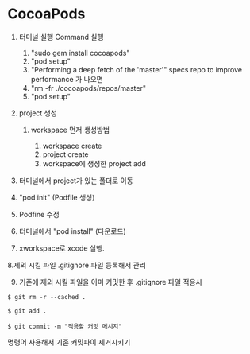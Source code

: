 # CocoaPods

1. 터미널 실행 Command 실행

    1. "sudo gem install cocoapods"
    2. "pod setup"
    3. "Performing a deep fetch of the 'master'"  specs repo to improve performance 가 나오면
    4. "rm -fr ./cocoapods/repos/master"
    5. "pod setup"

2. project 생성

    1. workspace 먼저 생성방법
        
        1. workspace create
        2. project create
        3. workspace에 생성한 project add

3. 터미널에서 project가 있는 폴더로 이동
4. "pod init" (Podfile 생성)
5. Podfine 수정
6. 터미널에서 "pod install" (다운로드)
7. xworkspace로 xcode 실행.

8.제외 시킬 파일 .gitignore 파일 등록해서 관리

9. 기존에 제외 시킬 파일을 이미 커밋한 후 .gitignore 파일 적용시 

```
$ git rm -r --cached .
```
```
$ git add .
```
```
$ git commit -m "적용할 커밋 메시지"
```

명령어 사용해서 기존 커밋파이 제거시키기
